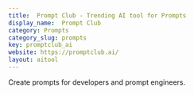 ```yaml
---
title:  Prompt Club - Trending AI tool for Prompts
display_name:  Prompt Club
category: Prompts
category_slug: prompts
key: promptclub_ai
website: https://promptclub.ai/
layout: aitool
---
```


Create prompts for developers and prompt engineers.
